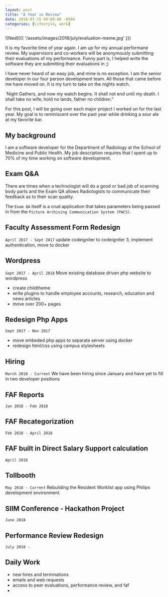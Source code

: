 ```yaml
---
layout: post
title: "A Year in Review"
date: 2018-07-15 09:00:00 -0500
categories: [Lifestyle, work]
---
```


![Ned]({{ '/assets/images/2018/july/evaluation-meme.jpg' }})

It is my favorite time of year again. I am up for my annual performane review. My supervisors and co-workers will be anonymously submitting their evaluations of my performance. Funny part is, I helped write the software they are submitting their evaluations in ;)

I have never heard of an easy job, and mine is no exception. I am the senior developer in our four person development team. All those that came before me have moved on. It is my turn to take on the nights watch.

`Night Gathers, and now my watch begins. It shall not end until my death. I shall take no wife, hold no lands, father no children."

For this post, I will be going over each major project I worked on for the last year. My goal is to reminiscent over the past year while drinking a sour ale at my favorite bar. 

## My background
I am a software developer for the Department of Radiology at the School of Medicine and Public Health. My job description requires that I spent up to 70% of my time working on software development. 

## Exam Q&A
There are times when a technologist will do a good or bad job of scanning body parts and the Exam QA allows Radiologists to communicate their feedback as to their scan quality. 

The `Exam QA` itself is a crud application that takes parameters being passed in from the `Picture Archiving Communication System (PACS)`. 

## Faculty Assessment Form Redesign
`April 2017 - Sept 2017` 
update codeigniter to codeigniter 3, implement authentication, move to docker

## Wordpress
`Sept 2017 - April 2018`
Move existing database driven php website to wordpress
- create childtheme
- write plugins to handle employee accounts, research, education and news articles
- move over 200+ pages

## Redesign Php Apps
`Sept 2017 - Nov 2017`
- move embeded php apps to separate server using docker
- redesign html/css using campus stylesheets

## Hiring 
`March 2018 - Current`
We have been hiring since January and have yet to fill in two developer positions

## FAF Reports
`Jan 2018 - Feb 2018`

## FAF Recategorization
`Feb 2018 - April 2018`

## FAF built in Direct Salary Support calculation
`April 2018`

## Tollbooth
`May 2018 - Current`
Rebuilding the Resident Worklist app using Philips development environment. 

## SIIM Conference - Hackathon Project
`June 2018`

## Performance Review Redesign
`July 2018 - `
## Daily Work
- new hires and terminations
- emails and web requests
- access to peer evaluations, performance review, and faf
- 